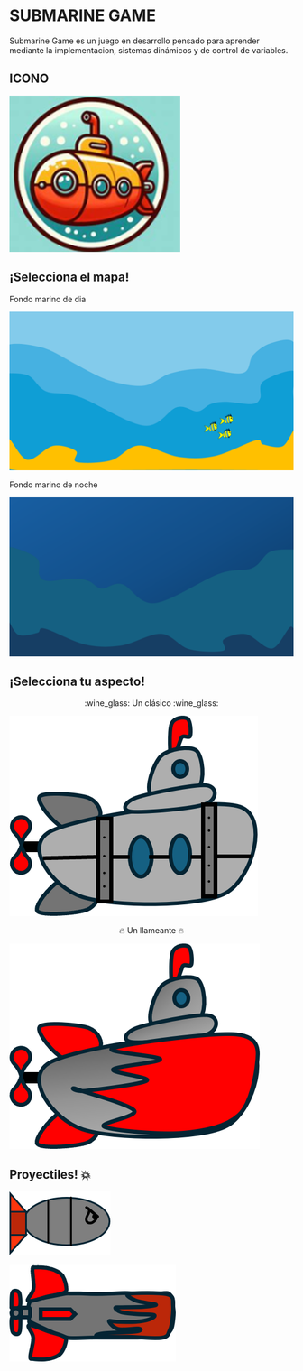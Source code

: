 
# SUBMARINE GAME 

Submarine Game es un juego en desarrollo pensado para aprender mediante la implementacion, sistemas dinámicos y de control de variables.

## ICONO

![SubmarineGameIcon](https://github.com/MiguelRiosT/SG/blob/DevMigue/SGDEV/iconoSG.png)


## __¡Selecciona el mapa!__
Fondo marino de dia


![mapa1](https://github.com/MiguelRiosT/SG/blob/DevMigue/SGDEV/fondodia.png)

Fondo marino de noche


![mapa2](https://github.com/MiguelRiosT/SG/blob/DevMigue/SGDEV/fondonoche.png)

## __¡Selecciona tu aspecto!__


<center> :wine_glass:
 Un clásico :wine_glass:
 </center>

![aspecto1](https://github.com/MiguelRiosT/SG/blob/DevMigue/SGDEV/submatron1.png)



<center>🔥
 Un llameante 🔥 
 </center>

![aspecto2](https://github.com/MiguelRiosT/SG/blob/DevMigue/SGDEV/submatron2.png)

## Proyectiles!  :boom:

![proyectil1](https://github.com/MiguelRiosT/SG/blob/DevMigue/SGDEV/proyectile.png)

![proyectil2](https://github.com/MiguelRiosT/SG/blob/DevMigue/SGDEV/proyectile2.png)